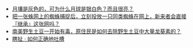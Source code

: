+ [月壤是灰色的，可为什么月球是银白色？而且很亮？](https://daily.zhihu.com/story/9779474)
+ [把一张蛛网上的蜘蛛捕捉后，立刻投放一只同类蜘蛛在网上，新来者会直接『继承』这张网吗？](https://daily.zhihu.com/story/9779482)
+ [南美野生土豆一开始有毒，原住民是如何去除野生土豆中大量龙葵素的？](https://daily.zhihu.com/story/9779489)
+ [瞎扯 · 如何正确地吐槽](https://daily.zhihu.com/story/9779443)
